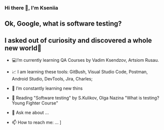 ### Hi there 👋, I'm Kseniia

## Ok, Google, what is software testing?
## I asked out of curiosity and discovered a whole new world💖

- 💻I’m currently learning QA Courses by Vadim Ksendzov, Artsiom Rusau.
- 📈 I am learning these tools: GitBush, Visual Studio Code, Postman, Android Studio, DevTools, Jira, Charles;
- 🧐 I’m constantly learning new thins
- 📖 Reading "Software testing" by S.Kulikov, Olga Nazina "What is testing? Young Fighter Course"


- 💬 Ask me about ...
- 📫 How to reach me: ...
]

